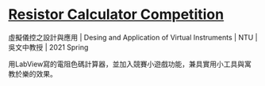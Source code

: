 # [Resistor Calculator Competition](https://github.com/alvin870203/ntulabview21s/tree/main/%E6%9C%9F%E6%9C%AB%E5%B0%88%E9%A1%8C/r09921006_final)
虛擬儀控之設計與應用 | Desing and Application of Virtual Instruments | NTU | 吳文中教授 | 2021 Spring

用LabView寫的電阻色碼計算器，並加入競賽小遊戲功能，兼具實用小工具與寓教於樂的效果。
